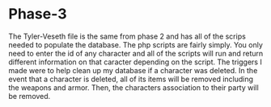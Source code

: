 # Phase-3
The Tyler-Veseth file is the same from phase 2 and has all of the scrips needed to populate the database.
The php scripts are fairly simply. You only need to enter the id of any character and all of the scripts will run and return different information on that caracter depending on the script.
The triggers I made were to help clean up my database if a character was deleted. In the event that a character is deleted, all of its items will be removed including the weapons and armor. Then, the characters association to their party will be removed.
